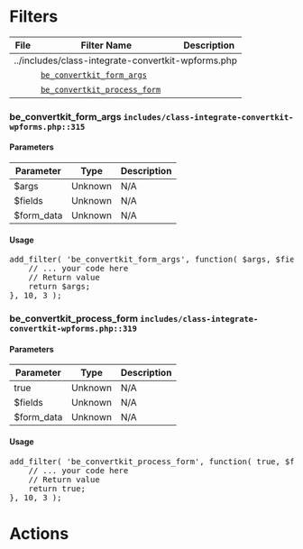 <h1>Filters</h1><table>
				<thead>
					<tr>
						<th>File</th>
						<th>Filter Name</th>
						<th>Description</th>
					</tr>
				</thead>
				<tbody><tr>
						<td colspan="3">../includes/class-integrate-convertkit-wpforms.php</td>
					</tr><tr>
						<td>&nbsp;</td>
						<td><a href="#be_convertkit_form_args"><code>be_convertkit_form_args</code></a></td>
						<td></td>
					</tr><tr>
						<td>&nbsp;</td>
						<td><a href="#be_convertkit_process_form"><code>be_convertkit_process_form</code></a></td>
						<td></td>
					</tr>
					</tbody>
				</table><h3 id="be_convertkit_form_args">
						be_convertkit_form_args
						<code>includes/class-integrate-convertkit-wpforms.php::315</code>
					</h3><h4>Parameters</h4>
					<table>
						<thead>
							<tr>
								<th>Parameter</th>
								<th>Type</th>
								<th>Description</th>
							</tr>
						</thead>
						<tbody><tr>
							<td>$args</td>
							<td>Unknown</td>
							<td>N/A</td>
						</tr><tr>
							<td>$fields</td>
							<td>Unknown</td>
							<td>N/A</td>
						</tr><tr>
							<td>$form_data</td>
							<td>Unknown</td>
							<td>N/A</td>
						</tr>
						</tbody>
					</table><h4>Usage</h4>
<pre>
add_filter( 'be_convertkit_form_args', function( $args, $fields, $form_data ) {
	// ... your code here
	// Return value
	return $args;
}, 10, 3 );
</pre>
<h3 id="be_convertkit_process_form">
						be_convertkit_process_form
						<code>includes/class-integrate-convertkit-wpforms.php::319</code>
					</h3><h4>Parameters</h4>
					<table>
						<thead>
							<tr>
								<th>Parameter</th>
								<th>Type</th>
								<th>Description</th>
							</tr>
						</thead>
						<tbody><tr>
							<td>true</td>
							<td>Unknown</td>
							<td>N/A</td>
						</tr><tr>
							<td>$fields</td>
							<td>Unknown</td>
							<td>N/A</td>
						</tr><tr>
							<td>$form_data</td>
							<td>Unknown</td>
							<td>N/A</td>
						</tr>
						</tbody>
					</table><h4>Usage</h4>
<pre>
add_filter( 'be_convertkit_process_form', function( true, $fields, $form_data ) {
	// ... your code here
	// Return value
	return true;
}, 10, 3 );
</pre>
<h1>Actions</h1>